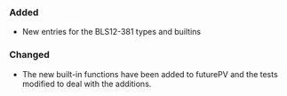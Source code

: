<!--
A new scriv changelog fragment.

Uncomment the section that is right (remove the HTML comment wrapper).
-->

<!--
### Removed

- A bullet item for the Removed category.

-->
### Added

  - New entries for the BLS12-381 types and builtins

### Changed

  - The new built-in functions have been added to futurePV
    and the tests modified to deal with the additions.

<!--
### Deprecated

- A bullet item for the Deprecated category.

-->
<!--
### Fixed

- A bullet item for the Fixed category.

-->
<!--
### Security

- A bullet item for the Security category.

-->
